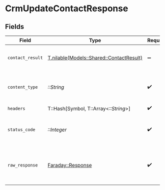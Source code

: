 # CrmUpdateContactResponse


## Fields

| Field                                                                            | Type                                                                             | Required                                                                         | Description                                                                      |
| -------------------------------------------------------------------------------- | -------------------------------------------------------------------------------- | -------------------------------------------------------------------------------- | -------------------------------------------------------------------------------- |
| `contact_result`                                                                 | [T.nilable(Models::Shared::ContactResult)](../../models/shared/contactresult.md) | :heavy_minus_sign:                                                               | The contact was successfully updated.                                            |
| `content_type`                                                                   | *::String*                                                                       | :heavy_check_mark:                                                               | HTTP response content type for this operation                                    |
| `headers`                                                                        | T::Hash[Symbol, T::Array<*::String*>]                                            | :heavy_check_mark:                                                               | N/A                                                                              |
| `status_code`                                                                    | *::Integer*                                                                      | :heavy_check_mark:                                                               | HTTP response status code for this operation                                     |
| `raw_response`                                                                   | [Faraday::Response](https://www.rubydoc.info/gems/faraday/Faraday/Response)      | :heavy_check_mark:                                                               | Raw HTTP response; suitable for custom response parsing                          |